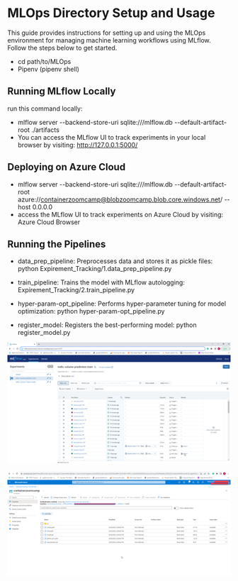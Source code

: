 # MLOps Directory Setup and Usage

This guide provides instructions for setting up and using the MLOps environment for managing machine learning workflows using MLflow. Follow the steps below to get started.

- cd path/to/MLOps
- Pipenv (pipenv shell)

## Running MLflow Locally
run this command locally:
- mlflow server --backend-store-uri sqlite:///mlflow.db --default-artifact-root ./artifacts
- You can access the MLflow UI to track experiments in your local browser by visiting: http://127.0.0.1:5000/

## Deploying on Azure Cloud

- mlflow server --backend-store-uri sqlite:///mlflow.db --default-artifact-root azure://containerzoomcamp@blobzoomcamp.blob.core.windows.net/ --host 0.0.0.0
- access the MLflow UI to track experiments on Azure Cloud by visiting: Azure Cloud Browser

## Running the Pipelines
- data_prep_pipeline: Preprocesses data and stores it as pickle files:
  python Expirement_Tracking/1.data_prep_pipeline.py

- train_pipeline: Trains the model with MLflow autologging:
  Expirement_Tracking/2.train_pipeline.py

- hyper-param-opt_pipeline: Performs hyper-parameter tuning for model optimization:
  python hyper-param-opt_pipeline.py
  
- register_model: Registers the best-performing model:
  python register_model.py


![Alt text](<../pictures/mlflow azure.png>)

![Alt text](../pictures/blob-storage.png)

